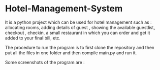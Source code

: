 # Hotel-Management-System

It is a python project which can be used for hotel management such as : allocating rooms, adding details of guest , showing the available guestlist, checkout , checkin, a small restaurant in which you can order and get it added to your final bill, etc.

The procedure to run the program is to first clone the repository and then put all the files in one folder and then compile main.py and run it. 

Some screenshots of the program are :


